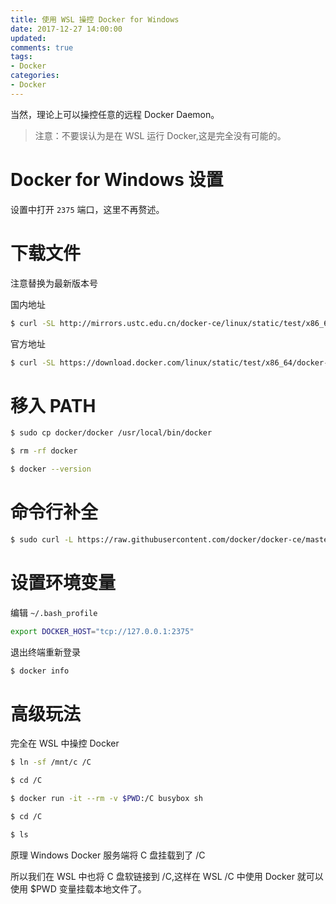 ```yaml
---
title: 使用 WSL 操控 Docker for Windows
date: 2017-12-27 14:00:00
updated:
comments: true
tags:
- Docker
categories:
- Docker
---
```


当然，理论上可以操控任意的远程 Docker Daemon。

>注意：不要误认为是在 WSL 运行 Docker,这是完全没有可能的。

<!--more-->

# Docker for Windows 设置

设置中打开 `2375` 端口，这里不再赘述。

# 下载文件

注意替换为最新版本号

国内地址

```bash
$ curl -SL http://mirrors.ustc.edu.cn/docker-ce/linux/static/test/x86_64/docker-17.12.0-ce-rc4.tgz | tar -zxvf -
```

官方地址

```bash
$ curl -SL https://download.docker.com/linux/static/test/x86_64/docker-17.12.0-ce-rc4.tgz | tar -zxvf -
```

# 移入 PATH

```bash
$ sudo cp docker/docker /usr/local/bin/docker

$ rm -rf docker

$ docker --version
```

# 命令行补全

```bash
$ sudo curl -L https://raw.githubusercontent.com/docker/docker-ce/master/components/cli/contrib/completion/bash/docker -o /etc/bash_completion.d/docker
```

# 设置环境变量

编辑 `~/.bash_profile`

```bash
export DOCKER_HOST="tcp://127.0.0.1:2375"
```

退出终端重新登录

```bash
$ docker info
```

# 高级玩法

完全在 WSL 中操控 Docker

```bash
$ ln -sf /mnt/c /C

$ cd /C

$ docker run -it --rm -v $PWD:/C busybox sh

$ cd /C

$ ls
```

原理 Windows Docker 服务端将 C 盘挂载到了 /C

所以我们在 WSL 中也将 C 盘软链接到 /C,这样在 WSL /C 中使用 Docker 就可以使用 $PWD 变量挂载本地文件了。
